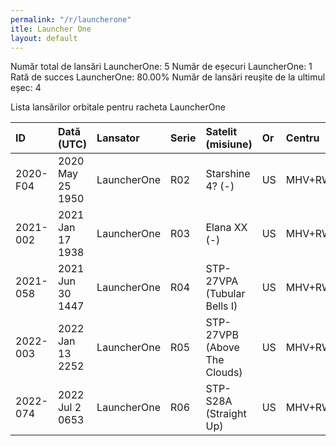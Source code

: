 ```yaml
---
permalink: "/r/launcherone"
itle: Launcher One
layout: default
---
```


Număr total de lansări LauncherOne: 5
Număr de eșecuri LauncherOne: 1
Rată de succes LauncherOne: 80.00%
Număr de lansări reușite de la ultimul eșec: 4

Lista lansărilor orbitale pentru racheta LauncherOne


| ID       | Dată (UTC)       | Lansator    | Serie   | Satelit (misiune)            | Or   | Centru      | R   |
|:---------|:-----------------|:------------|:--------|:-----------------------------|:-----|:------------|:----|
| 2020-F04 | 2020 May 25 1950 | LauncherOne | R02     | Starshine 4? (-)             | US   | MHV+RW12/30 | F   |
| 2021-002 | 2021 Jan 17 1938 | LauncherOne | R03     | Elana XX (-)                 | US   | MHV+RW12/30 | S   |
| 2021-058 | 2021 Jun 30 1447 | LauncherOne | R04     | STP-27VPA (Tubular Bells I)  | US   | MHV+RW12/30 | S   |
| 2022-003 | 2022 Jan 13 2252 | LauncherOne | R05     | STP-27VPB (Above The Clouds) | US   | MHV+RW12/30 | S   |
| 2022-074 | 2022 Jul  2 0653 | LauncherOne | R06     | STP-S28A (Straight Up)       | US   | MHV+RW12/30 | S   |

